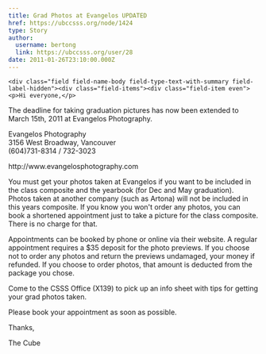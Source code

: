 ```yaml
---
title: Grad Photos at Evangelos UPDATED 
href: https://ubccsss.org/node/1424
type: Story
author:
  username: bertong
  link: https://ubccsss.org/user/28
date: 2011-01-26T23:10:00.000Z
---
```



    <div class="field field-name-body field-type-text-with-summary field-label-hidden"><div class="field-items"><div class="field-item even"><p>Hi everyone,</p>
<p>The deadline for taking graduation pictures has now been extended to March 15th, 2011 at Evangelos Photography.</p>
<p>Evangelos Photography<br>
3156 West Broadway, Vancouver<br>
(604)731-8314 / 732-3023</p>
<p>http://www.evangelosphotography.com</p>
<!--break--><p>You must get your photos taken at Evangelos if you want to be included in the class composite and the yearbook (for Dec and May graduation). Photos taken at another company (such as Artona) will not be included in this years composite. If you know you won&apos;t order any photos, you can book a shortened appointment just to take a picture for the class composite. There is no charge for that.</p>
<p>Appointments can be booked by phone or online via their website. A regular appointment requires a $35 deposit for the photo previews. If you choose not to order any photos and return the previews undamaged, your money if refunded. If you choose to order photos, that amount is deducted from the package you chose.</p>
<p>Come to the CSSS Office (X139) to pick up an info sheet with tips for getting your grad photos taken. </p>
<p>Please book your appointment as soon as possible.</p>
<p>Thanks,</p>
<p>The Cube</p>
</div></div></div>    <footer>
          </footer>
    